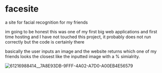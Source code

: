 # facesite
a site for facial recognition for my friends


im going to be honest this was one of my first big web applications and first time hosting and I have not touched this project, it probably does not run correctly but the code is certainly there

basically the user inputs an image and the website returns which one of my friends looks the closest like the inputted image with a % simialrity.

![61216988414__7A8E93DB-9FFF-4A02-A7D0-A00EB4E56579](https://user-images.githubusercontent.com/65536687/90861246-160c9180-e351-11ea-8668-62a2b4ed62de.JPG)
